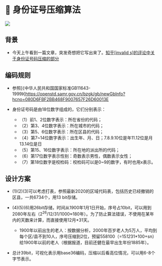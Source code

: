 # 🪪 身份证号压缩算法

<p align="left">
  <a href="https://orca-zhang.github.io/idcmpr" alt='docs'>
    <img src="https://img.shields.io/badge/docs-在线demo点我-green.svg?style=for-the-badge">
  </a>
</p>

## 背景

- 今天上午看到一篇文章，突发奇想把它写出来了。[知乎[invalid s]的评论中关于身份证号码压缩的部分](https://www.zhihu.com/question/551451538/answer/2667817410)

## 编码规则

- 参照[《中华人民共和国国家标准GB11643-1999》]https://openstd.samr.gov.cn/bzgk/gb/newGbInfo?hcno=080D6FBF2BB468F9007657F26D60013E

- 身份证号码是由18位数字组成的，它们分别表示：
  - （1）前1、2位数字表示：所在省份的代码；
  - （2）第3、4位数字表示：所在城市的代码；
  - （3）第5、6位数字表示：所在区县的代码；
  - （4）第7~14位数字表示：出生年、月、日；7.8.9.10位是年11.12位是月13.14位是日
  - （5）第15、16位数字表示：所在地的派出所的代码；
  - （6）第17位数字表示性别：奇数表示男性，偶数表示女性；
  - （7）第18位数字是校检码：校检码可以是0~9的数字，有时也用x表示。

## 设计方案

  - (1)(2)(3)可以考虑打表，参照最新2020的区域代码表，包括历史已经撤销的区县，一共6734个，用13 bit存储。

  - (4)(5)(6)用26bit存储，时间从1900年1月1日开始，序号占10bit，可以用到2080年左右（2<sup>26</sup>/12/31/1000≈180年）。为了防止算法错误，不使用在某年内的天数来计算，而直接使用12月*31天。
    - 1900年以前出生的老人：按数据分析，2000年百岁老人为5万人，平均到每个区/县不到10人，序号压缩到2位，预留558100（=15*12*31*100+sn）给1900年以前的老人（根据报道，目前还健在最早出生年份1885年）。

  - 总计39bit，可视化表示用base36编码，压缩以后看高位情况，可以用6-8个字节表示。